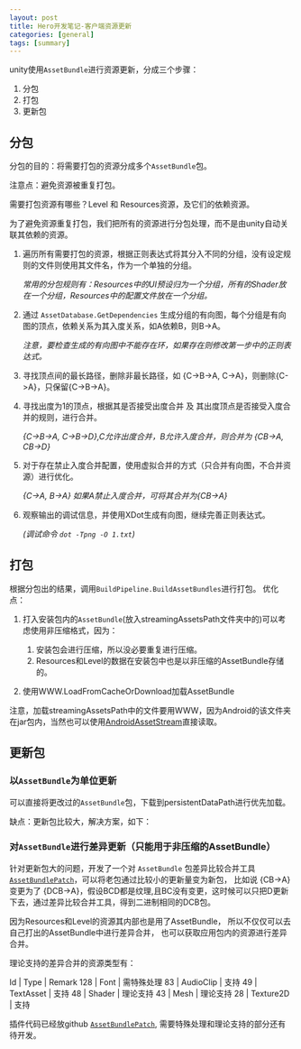 ```yaml
---
layout: post
title: Hero开发笔记-客户端资源更新
categories: [general]
tags: [summary]
---
```


unity使用`AssetBundle`进行资源更新，分成三个步骤：

1. 分包
1. 打包
1. 更新包


## 分包
分包的目的：将需要打包的资源分成多个`AssetBundle`包。

注意点：避免资源被重复打包。

需要打包资源有哪些？Level 和 Resources资源，及它们的依赖资源。

为了避免资源重复打包，我们把所有的资源进行分包处理，而不是由unity自动关联其依赖的资源。

1. 遍历所有需要打包的资源，根据正则表达式将其分入不同的分组，没有设定规则的文件则使用其文件名，作为一个单独的分组。

	*常用的分包规则有：Resources中的UI预设归为一个分组，所有的Shader放在一个分组，Resources中的配置文件放在一个分组。*
	
1. 通过 `AssetDatabase.GetDependencies` 生成分组的有向图，每个分组是有向图的顶点，依赖关系为其入度关系，如A依赖B，则B->A。

	*注意，要检查生成的有向图中不能存在环，如果存在则修改第一步中的正则表达式。*
	
1. 寻找顶点间的最长路径，删除非最长路径，如 {C->B->A, C->A}，则删除{C->A}，只保留{C->B->A}。

1. 寻找出度为1的顶点，根据其是否接受出度合并 及 其出度顶点是否接受入度合并的规则，进行合并。

	*{C->B->A, C->B->D},C允许出度合并，B允许入度合并，则合并为 {CB->A, CB->D}*
	
1. 对于存在禁止入度合并配置，使用虚拟合并的方式（只合并有向图，不合并资源）进行优化。

	*{C->A, B->A} 如果A禁止入度合并，可将其合并为{CB->A}*
	
1. 观察输出的调试信息，并使用XDot生成有向图，继续完善正则表达式。

	*(调试命令 `dot -Tpng -O 1.txt`)*
	
## 打包
根据分包出的结果，调用`BuildPipeline.BuildAssetBundles`进行打包。
优化点：

1. 打入安装包内的`AssetBundle`(放入streamingAssetsPath文件夹中的)可以考虑使用非压缩格式，因为：

	1. 安装包会进行压缩，所以没必要重复进行压缩。
	1. Resources和Level的数据在安装包中也是以非压缩的AssetBundle存储的。

1. 使用WWW.LoadFromCacheOrDownload加载AssetBundle	

注意，加载streamingAssetsPath中的文件要用WWW，因为Android的该文件夹在jar包内，当然也可以使用[AndroidAssetStream](https://github.com/dpull/UnityUtils/blob/master/AndroidAssetStream.cs)直接读取。

## 更新包

### 以`AssetBundle`为单位更新
可以直接将更改过的`AssetBundle`包，下载到persistentDataPath进行优先加载。

缺点：更新包比较大，解决方案，如下：

### 对`AssetBundle`进行差异更新（只能用于非压缩的AssetBundle）
针对更新包大的问题，开发了一个对 `AssetBundle` 包差异比较合并工具[`AssetBundlePatch`]，可以将老包通过比较小的更新量变为新包，
比如说 {CB->A} 变更为了 {DCB->A}，假设BCD都是纹理,且BC没有变更，这时候可以只把D更新下去，通过差异比较合并工具，得到二进制相同的DCB包。

因为Resources和Level的资源其内部也是用了AssetBundle，
所以不仅仅可以去自己打出的AssetBundle中进行差异合并，
也可以获取应用包内的资源进行差异合并。

理论支持的差异合并的资源类型有：

Id           | Type        | Remark
128          | Font        | 需特殊处理
83           | AudioClip   | 支持
49           | TextAsset   | 支持
48           | Shader      | 理论支持 
43           | Mesh        | 理论支持 
28           | Texture2D   | 支持

插件代码已经放github [`AssetBundlePatch`], 需要特殊处理和理论支持的部分还有待开发。


[`AssetBundlePatch`]: https://github.com/dpull/AssetBundlePatch
[`Serialized file format`]: https://github.com/ata4/disunity/wiki/Serialized-file-format
